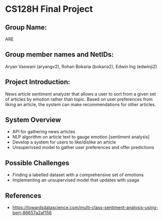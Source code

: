 # CS128H Final Project

## Group Name:
ARE

## Group member names and NetIDs:
Aryan Vaswani (aryangv2), Rohan Bokaria (bokaria2), Edwin Ing (edwinji2)
## Project Introduction:
News article sentiment analyzer that allows a user to sort from a given set of articles by emotion rather than topic. Based on user preferences from liking an article, the system can make recommendations for other articles.
## System Overview
- API for gathering news articles
- NLP algorithm on article text to gauge emotion [sentiment analysis]
- Develop a system for users to like/dislike an article
- Unsuperivsed model to gather user preferences and offer predictions
## Possible Challenges
- Finding a labelled dataset with a comprehensive set of emotions
- Implementing an unsupervised model that updates with usage
## References
- https://towardsdatascience.com/multi-class-sentiment-analysis-using-bert-86657a2af156

